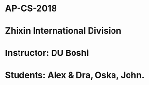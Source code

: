 # AP-CS-2018

# Zhixin International Division
# Instructor: DU Boshi
# Students: Alex & Dra, Oska, John.
